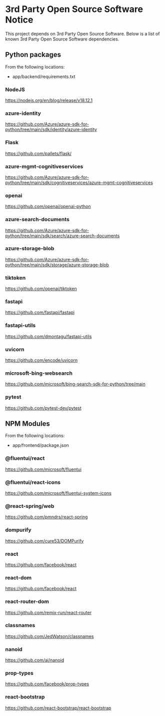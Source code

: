 # 3rd Party Open Source Software Notice

This project depends on 3rd Party Open Source Software. Below is a list of known 3rd Party Open Source Software dependencies. 

## Python packages

From the following locations:

* app/backend/requirements.txt

### NodeJS

<https://nodejs.org/en/blog/release/v18.12.1>

### azure-identity

<https://github.com/Azure/azure-sdk-for-python/tree/main/sdk/identity/azure-identity>

### Flask

<https://github.com/pallets/flask/>

### azure-mgmt-cognitiveservices

<https://github.com/Azure/azure-sdk-for-python/tree/main/sdk/cognitiveservices/azure-mgmt-cognitiveservices>

### openai

<https://github.com/openai/openai-python>

### azure-search-documents

<https://github.com/Azure/azure-sdk-for-python/tree/main/sdk/search/azure-search-documents>

### azure-storage-blob

<https://github.com/Azure/azure-sdk-for-python/tree/main/sdk/storage/azure-storage-blob>

### tiktoken

<https://github.com/openai/tiktoken>

### fastapi

<https://github.com/fastapi/fastapi>

### fastapi-utils

<https://github.com/dmontagu/fastapi-utils>

### uvicorn

<https://github.com/encode/uvicorn>

### microsoft-bing-websearch

<https://github.com/microsoft/bing-search-sdk-for-python/tree/main>

### pytest

<https://github.com/pytest-dev/pytest>

## NPM Modules

From the following locations:

* app/frontend/package.json

### @fluentui/react

<https://github.com/microsoft/fluentui>

### @fluentui/react-icons

<https://github.com/microsoft/fluentui-system-icons>

### @react-spring/web

<https://github.com/pmndrs/react-spring>

### dompurify

<https://github.com/cure53/DOMPurify>

### react

<https://github.com/facebook/react>

### react-dom

<https://github.com/facebook/react>

### react-router-dom

<https://github.com/remix-run/react-router>

### classnames

<https://github.com/JedWatson/classnames>

### nanoid

<https://github.com/ai/nanoid>

### prop-types

<https://github.com/facebook/prop-types>

### react-bootstrap

<https://github.com/react-bootstrap/react-bootstrap>
